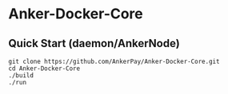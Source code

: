 # Anker-Docker-Core

## Quick Start (daemon/AnkerNode)

```text
git clone https://github.com/AnkerPay/Anker-Docker-Core.git
cd Anker-Docker-Core
./build
./run
```
